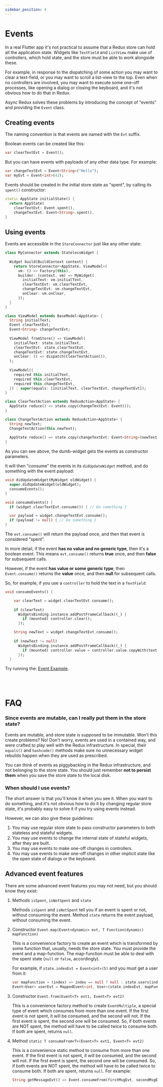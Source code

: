 ```yaml
---
sidebar_position: 4
---
```


# Events

In a real Flutter app it's not practical to assume that a Redux store can hold all the
application state. Widgets like `TextField` and `ListView` make use of controllers, which hold
state, and the store must be able to work alongside these.

For example, in response to the dispatching of some action you may want to clear a text-field, or
you may want to scroll a list-view to the top. Even when no controllers are involved,
you may want to execute some one-off processes, like opening a dialog or closing the keyboard,
and it's not obvious how to do that in Redux.

Async Redux solves these problems by introducing the concept of "events" and providing
the `Event` class.

## Creating events

The naming convention is that events are named with the `Evt` suffix.

Boolean events can be created like this:

```dart
var clearTextEvt = Event();
```

But you can have events with payloads of any other data type. For example:

```dart
var changeTextEvt = Event<String>("Hello");
var myEvt = Event<int>(42);
```

Events should be created in the initial store state as "spent",
by calling its `spent()` constructor:

```dart
static AppState initialState() {
  return AppState(
	clearTextEvt: Event.spent(),
	changeTextEvt: Event<String>.spent(),
}
```

## Using events

Events are accessible in the `StoreConnector` just like any other state:

```dart
class MyConnector extends StatelessWidget {
  
  Widget build(BuildContext context) {
	return StoreConnector<AppState, ViewModel>(
	  vm: () => Factory(this),
	  builder: (context, vm) => MyWidget(
		initialText: vm.initialText,
		clearTextEvt: vm.clearTextEvt,
		changeTextEvt: vm.changeTextEvt,
		onClear: vm.onClear,
	  ));
  }
}

class ViewModel extends BaseModel<AppState> {
  String initialText;
  Event clearTextEvt;
  Event<String> changeTextEvt;  
  
  ViewModel fromStore() => ViewModel(
    initialText: state.initialText,
    clearTextEvt: state.clearTextEvt,
    changeTextEvt: state.changeTextEvt,
    onClear: () => dispatch(ClearTextAction()),
  );
	  
  ViewModel({
    required this.initialText,
	required this.clearTextEvt,
	required this.changeTextEvt,
  }) : super(equals: [initialText, clearTextEvt, changeTextEvt]);
}

class ClearTextAction extends ReduxAction<AppState> {  
  AppState reduce() => state.copy(changeTextEvt: Event());
}

class ChangeTextAction extends ReduxAction<AppState> {
  String newText;
  ChangeTextAction(this.newText);
    
  AppState reduce() => state.copy(changeTextEvt: Event<String>(newText));
}
```

As you can see above, the dumb-widget gets the events as constructor parameters.

It will then "consume" the events in its `didUpdateWidget` method,
and do something with the event payload:

```dart
void didUpdateWidget(MyWidget oldWidget) {
  super.didUpdateWidget(oldWidget);
  consumeEvents();
}

void consumeEvents() {
  if (widget.clearTextEvt.consume()) { // Do something }

  var payload = widget.changeTextEvt.consume();
  if (payload != null) { // Do something }
}
```

The `evt.consume()` will return the payload once, and then that event is considered "spent".

In more detail, if the event **has no value and no generic type**, then it's a boolean event.
This means `evt.consume()` returns **true** once, and then **false** for subsequent calls.

However, if the event **has value or some generic type**, then `Event.consume()` returns the 
**value** once, and then **null** for subsequent calls.

So, for example, if you use a `controller` to hold the text in a `TextField`:

```dart
void consumeEvents() {

    var clearText = widget.clearTextEvt.consume();
    
	if (clearText)
	  WidgetsBinding.instance.addPostFrameCallback((_) {
		if (mounted) controller.clear();
	  });

	String newText = widget.changeTextEvt.consume();
	
	if (newText != null)
	  WidgetsBinding.instance.addPostFrameCallback((_) {
		if (mounted) controller.value = controller.value.copyWith(text: newText);
	  });
  }
```

Try running
the: <a href="https://github.com/marcglasberg/async_redux/blob/master/example/lib/main_event_redux.dart">
Event Example</a>.

<br></br>

# FAQ

### Since events are mutable, can I really put them in the store state?

Events are mutable, and store state is supposed to be immutable. Won't this create problems? No!
Don't worry, events are used in a contained way, and were crafted to play well with the Redux
infrastructure. In special, their `equals()` and `hashcode()` methods make sure no unnecessary
widget rebuilds happen when they are used as prescribed.

You can think of events as piggybacking in the Redux infrastructure, 
and not belonging to the store state. 
You should just remember **not to persist them** when you save the store state to the local disk.

### When should I use events?

The short answer is that you'll know it when you see it. When you want to do something, and it's not
obvious how to do it by changing regular store state, it's probably easy to solve it if you try
using events instead.

However, we can also give these guidelines:

1. You may use regular store state to pass constructor parameters to both stateless and stateful
   widgets.
2. You may use events to change the internal state of stateful widgets, after they are built.
3. You may use events to make one-off changes in controllers.
4. You may use events to make one-off changes in other implicit state like the open state of dialogs
   or the keyboard.

## Advanced event features

There are some advanced event features you may not need, but you should know they exist:

1. Methods `isSpent`, `isNotSpent` and `state`

   Methods `isSpent` and `isNotSpent` tell you if an event is spent or not, without consuming the
   event. Method `state` returns the event payload, without consuming the event.

2. Constructor `Event.map(Event<dynamic> evt, T Function(dynamic) mapFunction)`

   This is a convenience factory to create an event which is transformed by some function that,
   usually, needs the store state. You must provide the event and a map-function. The map-function
   must be able to deal with the spent state (`null` or `false`, accordingly).

   For example, if `state.indexEvt = Event<int>(5)` and you must get a user from it:

   ```dart
   var mapFunction = (index) => index == null ? null : state.users[index];
   Event<User> userEvt = MappedEvent<int, User>(state.indexEvt, mapFunction);
   ```  

3. Constructor `Event.from(Event<T> evt1, Event<T> evt2)`

   This is a convenience factory method to create `EventMultiple`, a special type of event which
   consumes from more than one event. If the first event is not spent, it will be consumed, and the
   second will not. If the first event is spent, the second one will be consumed. So, if both events
   are NOT spent, the method will have to be called twice to consume both. If both are spent,
   returns `null`.

4. Method `static T consumeFrom<T>(Event<T> evt1, Event<T> evt2)`

   This is a convenience static method to consume from more than one event. If the first event is
   not spent, it will be consumed, and the second will not. If the first event is spent, the second
   one will be consumed. So, if both events are NOT spent, the method will have to be called twice
   to consume both. If both are spent, returns `null`. For example:

    ```dart
    String getMessageEvt() => Event.consumeFrom(firstMsgEvt, secondMsgEvt);
    ```

